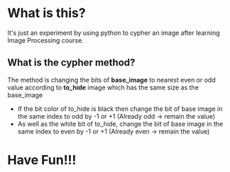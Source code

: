 # What is this?
It's just an experiment by using python to cypher an image after learning Image Processing course.

## What is the cypher method?
The method is changing the bits of **base_image** to nearest even or odd value according to **to_hide** image which has the same size as the base_image 

- If the bit color of to_hide is black then change the bit of base image in the same index to odd by -1 or +1 (Already odd -> remain the value)
- As well as the white bit of to_hide, change the bit of base image in the same index to even by -1 or +1 (Already even -> remain the value)


# **Have Fun!!!**
